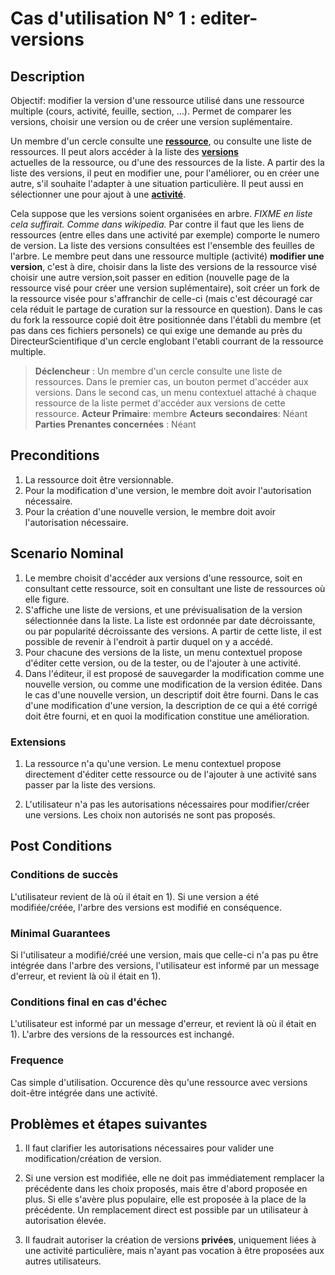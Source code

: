 
# Cas d'utilisation N° 1 :  editer-versions

##	Description
Objectif: modifier la version d'une ressource utilisé dans une ressource multiple (cours, activité, feuille, section, ...).
Permet de comparer les versions, choisir une version ou de créer une version suplémentaire.

Un membre d'un cercle consulte une **[ressource](https://github.com/PremierLangage/plconception/blob/master/conception/concept/ressource.mdressource)**, ou consulte une liste de ressources. Il peut alors accéder à la liste des **[versions](https://github.com/PremierLangage/plconception/blob/master/conception/concept/version.md)**  
 actuelles de la ressource, ou d'une des ressources de la liste.
 A partir des la liste des versions, il peut en modifier une, pour l'améliorer, ou en créer une autre, s'il souhaite l'adapter à une situation particulière. Il peut aussi en sélectionner une pour ajout à une **[activité](https://github.com/PremierLangage/plconception/blob/master/conception/concept/activity.md)**.
 
 Cela suppose que les versions soient organisées en arbre. _FIXME en liste cela suffirait. Comme dans wikipedia._
 Par contre il faut que les liens de ressources (entre elles dans une activité par exemple) comporte le numero de version.
 La liste des versions consultées est l'ensemble des feuilles de l'arbre.
 Le membre peut dans une ressource multiple (activité) **modifier une version**, c'est à dire, choisir dans la liste des versions de la ressource visé choisir une autre version,soit passer en edition (nouvelle page de la ressource visé pour créer une version suplémentaire), soit créer un fork de la ressource visée pour s'affranchir de celle-ci (mais c'est découragé car cela réduit le partage de curation sur la ressource en question). Dans le cas du fork la ressource copié doit être positionnée dans l'établi du membre (et pas dans ces fichiers personels) ce qui exige une demande au près du DirecteurScientifique d'un cercle englobant l'etabli courrant de la ressource multiple.

 
> **Déclencheur** : Un membre d'un cercle consulte une liste de ressources. Dans le premier cas, un bouton permet d'accéder aux versions. Dans le second cas, un menu contextuel attaché à chaque ressource de la liste permet d'accéder aux versions de cette ressource. 
> **Acteur Primaire**: membre
> **Acteurs secondaires**: Néant  
> **Parties Prenantes concernées** : Néant  
 
 
## Preconditions

1. La ressource doit être versionnable.
2. Pour la modification d'une version, le membre doit avoir l'autorisation nécessaire.
3. Pour la création d'une nouvelle version, le membre doit avoir l'autorisation nécessaire.


## Scenario Nominal

1.	Le membre choisit d'accéder aux versions d'une ressource, soit en consultant cette ressource, soit en consultant une liste de ressources où elle figure.
2.	S'affiche une liste de versions, et une prévisualisation de la version sélectionnée dans la liste. La liste est ordonnée par date décroissante, ou par popularité décroissante des versions. A partir de cette liste, il est possible de revenir à l'endroit à partir duquel on y a accédé. 
3.	Pour chacune des versions de la liste, un menu contextuel propose d'éditer cette version, ou de la tester, ou de l'ajouter à une activité.
4.	Dans l'éditeur, il est proposé de sauvegarder la modification comme une nouvelle version,  ou comme une modification de la version éditée. Dans le cas d'une nouvelle version, un descriptif doit être fourni. Dans le cas d'une modification d'une version, la description de ce qui a été corrigé doit être fourni, et en quoi la modification constitue une amélioration.


###	Extensions

1. La ressource n'a qu'une version. Le menu contextuel propose directement d'éditer cette ressource ou de l'ajouter à une activité sans passer par la liste des versions.

3. L'utilisateur n'a pas les autorisations nécessaires pour modifier/créer une versions. Les choix non autorisés ne sont pas proposés.



## Post Conditions
### Conditions de succès 
L'utilisateur revient de là où il était en 1). Si une version a été modifiée/créée, l'arbre des versions est modifié en conséquence.

### Minimal Guarantees
Si l'utilisateur a modifié/créé une version, mais que celle-ci n'a pas pu être intégrée dans l'arbre des versions, l'utilisateur est informé par un message d'erreur, et revient là où il était en 1). 

### Conditions final en cas d'échec
L'utilisateur est informé par un message d'erreur, et revient là où il était en 1). L'arbre des versions de la ressources est inchangé.

### Frequence

Cas simple d'utilisation. Occurence dès qu'une ressource avec versions doit-être intégrée dans une activité.


##	Problèmes et étapes suivantes  
1. Il faut clarifier les autorisations nécessaires pour valider une modification/création de version. 

2. Si une version est modifiée, elle ne doit pas immédiatement remplacer la précédente dans les choix proposés, mais être d'abord proposée en plus. Si elle s'avère plus populaire, elle est proposée à la place de la précédente. Un remplacement direct est possible par un utilisateur à autorisation élevée.

3. Il faudrait autoriser la création de versions **privées**, uniquement liées à une activité particulière, mais n'ayant pas vocation à être proposées aux autres utilisateurs.



